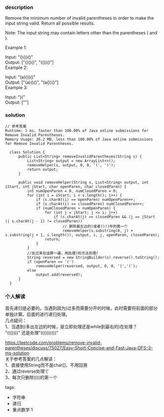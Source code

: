 ### description    
  Remove the minimum number of invalid parentheses in order to make the input string valid. Return all possible results.  
    
  Note: The input string may contain letters other than the parentheses ( and ).  
    
  Example 1:  
    
  Input: "()())()"  
  Output: ["()()()", "(())()"]  
  Example 2:  
    
  Input: "(a)())()"  
  Output: ["(a)()()", "(a())()"]  
  Example 3:  
    
  Input: ")("  
  Output: [""]  
### solution    
```    
// 参考答案  
Runtime: 1 ms, faster than 100.00% of Java online submissions for Remove Invalid Parentheses.  
Memory Usage: 36.2 MB, less than 100.00% of Java online submissions for Remove Invalid Parentheses.  
  
  class Solution {  
      public List<String> removeInvalidParentheses(String s) {  
          List<String> output = new ArrayList<>();  
          removeHelper(s, output, 0, 0, '(', ')');  
          return output;  
      }  
    
      public void removeHelper(String s, List<String> output, int iStart, int jStart, char openParen, char closedParen) {  
          int numOpenParen = 0, numClosedParen = 0;  
          for (int i = iStart; i < s.length(); i++) {  
              if (s.charAt(i) == openParen) numOpenParen++;  
              if (s.charAt(i) == closedParen) numClosedParen++;  
              if (numClosedParen > numOpenParen) {   
                  for (int j = jStart; j <= i; j++)   
                      if (s.charAt(j) == closedParen && (j == jStart || s.charAt(j - 1) != closedParen))  
                          // 删除最左边的)或者))))中的第一个  
                          removeHelper(s.substring(0, j) + s.substring(j + 1, s.length()), output, i, j, openParen, closedParen);  
                  return;   
              }  
          }  
          //反过来在运算一遍，用处理)的方法处理(  
          String reversed = new StringBuilder(s).reverse().toString();  
          if (openParen == '(')  
              removeHelper(reversed, output, 0, 0, ')','(');  
          else  
              output.add(reversed);  
      }  
  }  
```    
    
### 个人解读    
  首先递归是必要的。当遇到因为)过多而需要分开的时候，此时需要将前面的部分单独计算。后面的进行递归处理。  
  几点疑问：  
  1、当遇到)多出左边的时候，是立即处理还是while到最右的)在处理？  
   "((())))" 还是处理"((()))))))"  
    
  https://leetcode.com/problems/remove-invalid-parentheses/discuss/75027/Easy-Short-Concise-and-Fast-Java-DFS-3-ms-solution  
  关于参考答案的几点解读：  
  1、直接使用String而不是char[]，不用回溯  
  2、通过reverse处理'('  
  3、每次只删除))))的第一个  
    
tags:    
  -  字符串   
  -  递归   
  -  重点数学   1
